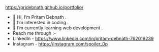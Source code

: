 https://pridebnath.github.io/portfolio/

- 👋 Hi, I’m Pritam Debnath .
- 👀 I’m interested in coding . 
- 🌱 I’m currently learning web development .
- Reach me through  :- 
- LinkedIn - https://www.linkedin.com/in/pritam-debnath-762019239
- Instagram - https://instagram.com/spoiler_0p



<!---
PriDebnath/PriDebnath is a ✨ special ✨ repository because its `README.md` (this file) appears on your GitHub profile.
You can click the Preview link to take a look at your changes.
--->
